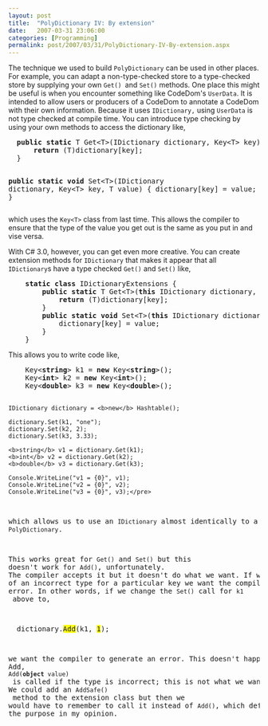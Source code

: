 ```yaml
---
layout: post
title:  "PolyDictionary IV: By extension"
date:   2007-03-31 23:06:00
categories: [Programming]
permalink: post/2007/03/31/PolyDictionary-IV-By-extension.aspx
---
```

<p>The technique we used to build <code>PolyDictionary</code> can be used in other 
places. For example, you can adapt a non-type-checked store to a
type-checked store by supplying your own <code>Get() </code>and <code>Set()</code>
methods. One place this might be useful is when you encounter something like
CodeDom's <code>UserData</code>. It is intended to allow users or producers
of a CodeDom to annotate a
CodeDom with their own information. Because it uses <code>IDictionary,</code>
using <code>UserData</code> is not type checked at compile
time. You can introduce type checking by using your own methods to access the
dictionary like,</p>
<pre>  <b>public</b> <b>static</b> T Get&lt;T&gt;(IDictionary dictionary, Key&lt;T&gt; key) {
      <b>return</b> (T)dictionary[key];
  }

  <b>public</b> <b>static</b> <b>void</b> Set&lt;T&gt;(IDictionary dictionary, Key&lt;T&gt; key, T value) {
      dictionary[key] = value;
  }</pre>
<p>which uses the <code>Key&lt;T&gt;</code> class from last time. This allows
the compiler to ensure that the type of the value you get out is the same as you
put in and vise versa.</p>
<p>With C# 3.0, however, you can get even more creative. You can create extension
methods for <code>IDictionary</code> that makes it appear that all <code>IDictionary</code>s have a type
checked <code>Get()</code> and <code>Set()</code> like,</p>
<pre>    <b>static</b> <b>class</b> IDictionaryExtensions {
        <b>public</b> <b>static</b> T Get&lt;T&gt;(<b>this</b> IDictionary dictionary, Key&lt;T&gt; key) {
            <b>return</b> (T)dictionary[key];
        }
        <b>public</b> <b>static</b> <b>void</b> Set&lt;T&gt;(<b>this</b> IDictionary dictionary, Key&lt;T&gt; key, T value) {
            dictionary[key] = value;
        }
    }</pre>
<p>This allows you to write code like,</p>
<pre>    Key&lt;<b>string</b>&gt; k1 = <b>new</b> Key&lt;<b>string</b>&gt;();
    Key&lt;<b>int</b>&gt; k2 = <b>new</b> Key&lt;<b>int</b>&gt;();
    Key&lt;<b>double</b>&gt; k3 = <b>new</b> Key&lt;<b>double</b>&gt;();

    IDictionary dictionary = <b>new</b> Hashtable();

    dictionary.Set(k1, "one");
    dictionary.Set(k2, 2);
    dictionary.Set(k3, 3.33);

    <b>string</b> v1 = dictionary.Get(k1);
    <b>int</b> v2 = dictionary.Get(k2);
    <b>double</b> v3 = dictionary.Get(k3);

    Console.WriteLine("v1 = {0}", v1);
    Console.WriteLine("v2 = {0}", v2);
    Console.WriteLine("v3 = {0}", v3);</pre>
<p>which allows us to use an <code>IDictionary</code> almost identically to a
<code>PolyDictionary</code>.&nbsp;</p>
<p>This works great for <code>Get()</code> and <code>Set()</code> but this
doesn't work for <code>Add()</code>, unfortunately.
The compiler accepts it but it doesn't do what we want. If we use a value
of an incorrect type for a particular key we want the compiler to generate and
error. In other words, if we change the <code>Set()</code> call for <code>k1</code> above to,</p>
<pre>  dictionary.<span style="background-color:#FFFF00">Add</span>(k1, <span style="background-color:#FFFF00">1</span>);</pre>
<p>we want the compiler to generate an error. This doesn't happen because of method overloading. The object version of
Add,
<code>Add(<strong>object</strong> value)</code> is called if the type is incorrect; this is not what we want.
We could add an <code>AddSafe()</code> method to the extension class but then we
would have to remember to call it instead of <code>Add()</code>, which defeats
the purpose in my opinion.</p>
